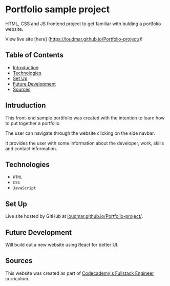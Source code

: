 # Portfolio sample project

HTML, CSS and JS frontend project to get familiar with bulding a portfolio website.

View live site [here] (https://loudmar.github.io/Portfolio-project/)!

## Table of Contents 
* [Introduction](#introduction)
* [Technologies](#technologies)
* [Set Up](#set-up)
* [Future Development](#future-development)
* [Sources](#sources)

## Intruduction 

This front-end sample portifolio was created with the intention to learn how to put together a portfolio

The user can navigate through the website clicking on the side navbar. 

It provides the user with some information about the developer, work, skills and contact information.

## Technologies 

* `HTML` 
* `CSS` 
* `JavaScript` 

## Set Up

Live site hosted by GitHub at [loudmar.github.io/Portfolio-project/](https://loudmar.github.io/Portfolio-project/).

## Future Development 

Will build out a new website using React for better UI. 

## Sources

This website was created as part of [Codecademy's Fullstack Engineer](https://www.codecademy.com/learn) curriculum. 
